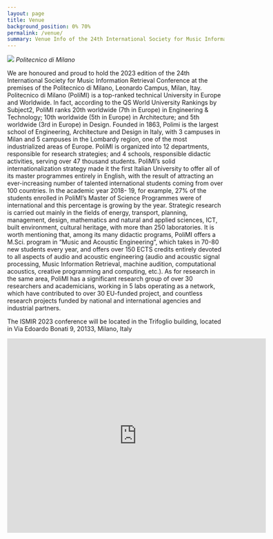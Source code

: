```yaml
---
layout: page
title: Venue
background_position: 0% 70%
permalink: /venue/
summary: Venue Info of the 24th International Society for Music Information Retrieval Conference
---
```


![](assets/img/polimi.jpg)
*Politecnico di Milano*

We are honoured and proud to hold the 2023 edition of the 24th International Society for Music Information Retrieval Conference at the premises of the Politecnico di Milano, Leonardo Campus, Milan, Itay.
Politecnico di Milano (PoliMI) is a top-ranked technical University in Europe and Worldwide. In fact, according to the QS World University Rankings by Subject2, PoliMI ranks 20th worldwide (7th in Europe) in Engineering & Technology; 10th worldwide (5th in Europe) in Architecture; and 5th worldwide (3rd in Europe) in Design. Founded in 1863, Polimi is the largest school of Engineering, Architecture and Design in Italy, with 3 campuses in Milan and 5 campuses in the Lombardy region, one of the most industrialized areas of Europe.
PoliMI is organized into 12 departments, responsible for research strategies; and 4 schools, responsible didactic activities, serving over 47 thousand students. PoliMI’s solid internationalization strategy made it the first Italian University to offer all of its master programmes entirely in English, with the result of attracting an ever-increasing number of talented international students coming from over 100 countries. In the academic year 2018- 19, for example, 27% of the students enrolled in PoliMI’s Master of Science Programmes were of international and this percentage is growing by the year. Strategic research is carried out mainly in the fields of energy, transport, planning, management, design, mathematics and natural and applied sciences, ICT, built environment, cultural heritage, with more than 250 laboratories.
It is worth mentioning that, among its many didactic programs, PoliMI offers a M.Sci. program in “Music and Acoustic Engineering”, which takes in 70-80 new students every year, and offers over 150 ECTS credits entirely devoted to all aspects of audio and acoustic engineering (audio and acoustic signal processing, Music Information Retrieval, machine audition, computational acoustics, creative programming and computing, etc.). As for research in the same area, PoliMI has a significant research group of over 30 researchers and academicians, working in 5 labs operating as a network, which have contributed to over 30 EU-funded project, and countless research projects funded by national and international agencies and industrial partners.

The ISMIR 2023 conference will be located in the Trifoglio building, located in Via Edoardo Bonati 9, 20133, Milano, Italy

<iframe src="https://www.google.com/maps/embed?pb=!1m18!1m12!1m3!1d306141.380212437!2d126.3453416664724!3d33.3711157139061!2m3!1f0!2f0!3f0!3m2!1i1024!2i768!4f13.1!3m3!1m2!1s0x350ce3544cc84045%3A0x66bc36d2981ebf31!2sJeju-do%2C+South+Korea!5e0!3m2!1sen!2sus!4v1473136714592" width="600" height="450" frameborder="0" style="border:0" allowfullscreen></iframe>

